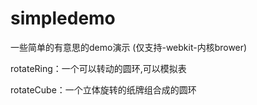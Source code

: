simpledemo
==========

一些简单的有意思的demo演示
(仅支持-webkit-内核brower)

rotateRing：一个可以转动的圆环,可以模拟表


rotateCube：一个立体旋转的纸牌组合成的圆环


